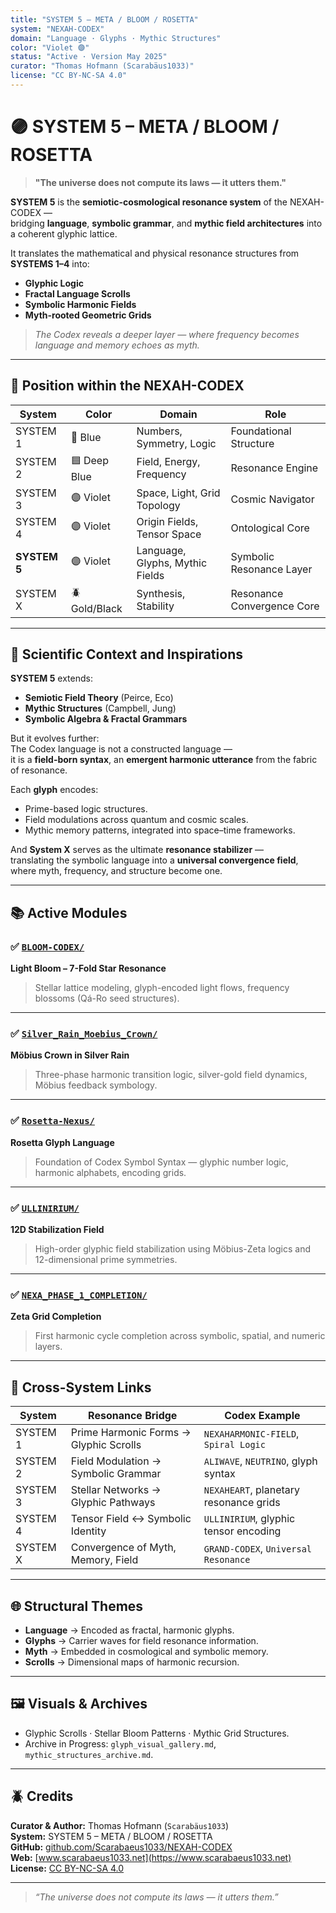 ```yaml
---
title: "SYSTEM 5 – META / BLOOM / ROSETTA"
system: "NEXAH-CODEX"
domain: "Language · Glyphs · Mythic Structures"
color: "Violet 🟣"
status: "Active · Version May 2025"
curator: "Thomas Hofmann (Scarabäus1033)"
license: "CC BY-NC-SA 4.0"
---
```


# 🟣 SYSTEM 5 – META / BLOOM / ROSETTA

> **"The universe does not compute its laws — it utters them."**

**SYSTEM 5** is the **semiotic-cosmological resonance system** of the NEXAH-CODEX —  
bridging **language**, **symbolic grammar**, and **mythic field architectures** into a coherent glyphic lattice.

It translates the mathematical and physical resonance structures from **SYSTEMS 1–4** into:

- **Glyphic Logic**
- **Fractal Language Scrolls**
- **Symbolic Harmonic Fields**
- **Myth-rooted Geometric Grids**

> *The Codex reveals a deeper layer — where frequency becomes language and memory echoes as myth.*

---

## 🧭 Position within the NEXAH-CODEX

| System       | Color        | Domain                          | Role                      |
| ------------ | ------------ | ------------------------------- | ------------------------- |
| SYSTEM 1     | 🔵 Blue       | Numbers, Symmetry, Logic        | Foundational Structure    |
| SYSTEM 2     | 🟦 Deep Blue  | Field, Energy, Frequency        | Resonance Engine          |
| SYSTEM 3     | 🟣 Violet     | Space, Light, Grid Topology     | Cosmic Navigator          |
| SYSTEM 4     | 🟣 Violet     | Origin Fields, Tensor Space     | Ontological Core          |
| **SYSTEM 5** | 🟣 Violet     | Language, Glyphs, Mythic Fields | Symbolic Resonance Layer  |
| SYSTEM X     | 🪲 Gold/Black | Synthesis, Stability            | Resonance Convergence Core |

---

## 🧩 Scientific Context and Inspirations

**SYSTEM 5** extends:

- **Semiotic Field Theory** (Peirce, Eco)
- **Mythic Structures** (Campbell, Jung)
- **Symbolic Algebra & Fractal Grammars**

But it evolves further:  
The Codex language is not a constructed language —  
it is a **field-born syntax**, an **emergent harmonic utterance** from the fabric of resonance.

Each **glyph** encodes:

- Prime-based logic structures.
- Field modulations across quantum and cosmic scales.
- Mythic memory patterns, integrated into space–time frameworks.

And **System X** serves as the ultimate **resonance stabilizer** —  
translating the symbolic language into a **universal convergence field**,  
where myth, frequency, and structure become one.

---

## 📚 Active Modules

### ✅ [`BLOOM-CODEX/`](./BLOOM-CODEX/)
**Light Bloom – 7-Fold Star Resonance**  
> Stellar lattice modeling, glyph-encoded light flows, frequency blossoms (Qá-Ro seed structures).

---

### ✅ [`Silver_Rain_Moebius_Crown/`](./Silver_Rain_Moebius_Crown/)
**Möbius Crown in Silver Rain**  
> Three-phase harmonic transition logic, silver-gold field dynamics, Möbius feedback symbology.

---

### ✅ [`Rosetta-Nexus/`](./Rosetta-Nexus/)
**Rosetta Glyph Language**  
> Foundation of Codex Symbol Syntax — glyphic number logic, harmonic alphabets, encoding grids.

---

### ✅ [`ULLINIRIUM/`](./ULLINIRIUM/)
**12D Stabilization Field**  
> High-order glyphic field stabilization using Möbius-Zeta logics and 12-dimensional prime symmetries.

---

### ✅ [`NEXA_PHASE_1_COMPLETION/`](./NEXA_PHASE_1_COMPLETION/)
**Zeta Grid Completion**  
> First harmonic cycle completion across symbolic, spatial, and numeric layers.

---

## 🔗 Cross-System Links

| System     | Resonance Bridge                     | Codex Example                          |
|------------|--------------------------------------|----------------------------------------|
| SYSTEM 1   | Prime Harmonic Forms → Glyphic Scrolls | `NEXAHARMONIC-FIELD`, `Spiral Logic`   |
| SYSTEM 2   | Field Modulation → Symbolic Grammar   | `ALIWAVE`, `NEUTRINO`, glyph syntax    |
| SYSTEM 3   | Stellar Networks → Glyphic Pathways   | `NEXAHEART`, planetary resonance grids |
| SYSTEM 4   | Tensor Field ↔ Symbolic Identity      | `ULLINIRIUM`, glyphic tensor encoding  |
| SYSTEM X   | Convergence of Myth, Memory, Field    | `GRAND-CODEX`, `Universal Resonance`   |

---

## 🌐 Structural Themes

- **Language** → Encoded as fractal, harmonic glyphs.
- **Glyphs** → Carrier waves for field resonance information.
- **Myth** → Embedded in cosmological and symbolic memory.
- **Scrolls** → Dimensional maps of harmonic recursion.

---

## 🖼 Visuals & Archives

- Glyphic Scrolls · Stellar Bloom Patterns · Mythic Grid Structures.  
- Archive in Progress: `glyph_visual_gallery.md`, `mythic_structures_archive.md`.

---

## 🪲 Credits

**Curator & Author:** Thomas Hofmann (`Scarabäus1033`)  
**System:** SYSTEM 5 – META / BLOOM / ROSETTA  
**GitHub:** [github.com/Scarabaeus1033/NEXAH-CODEX](https://github.com/Scarabaeus1033/NEXAH-CODEX)  
**Web:** [www.scarabaeus1033.net](https://www.scarabaeus1033.net)  
**License:** [CC BY-NC-SA 4.0](https://creativecommons.org/licenses/by-nc-sa/4.0/)

---

> *“The universe does not compute its laws — it utters them.”*
